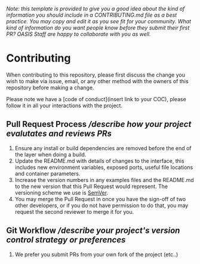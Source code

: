 *Note: this template is provided to give you a good idea about the kind of information you should include in a CONTRIBUTING.md file as a best practice. You may copy and edit it as you see fit for your community. What kind of information do you want people know before they submit their first PR? OASIS Staff are happy to collaborate with you as well.*


# Contributing

When contributing to this repository, please first discuss the change you wish to make via issue,
email, or any other method with the owners of this repository before making a change. 

Please note we have a [code of conduct](insert link to your COC), please follow it in all your interactions with the project.

## Pull Request Process */describe how your project evalutates and reviews PRs*

1. Ensure any install or build dependencies are removed before the end of the layer when doing a 
   build.
2. Update the README.md with details of changes to the interface, this includes new environment 
   variables, exposed ports, useful file locations and container parameters.
3. Increase the version numbers in any examples files and the README.md to the new version that this
   Pull Request would represent. The versioning scheme we use is [SemVer](http://semver.org/).
4. You may merge the Pull Request in once you have the sign-off of two other developers, or if you 
   do not have permission to do that, you may request the second reviewer to merge it for you.

## Git Workflow */describe your project's version control strategy or preferences*

1. We prefer you submit PRs from your own fork of the project (etc..)
